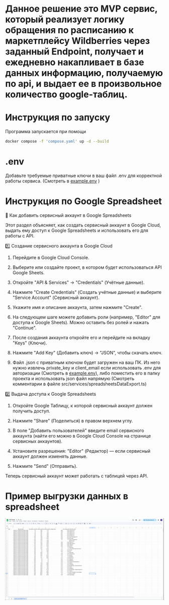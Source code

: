 # Данное решение это MVP сервис, который реализует логику обращения по расписанию к маркетплейсу Wildberries через заданный Endpoint, получает и ежедневно накапливает в базе данных информацию, получаемую по api, и выдает ее в произвольное количество google-таблиц.

# Инструкция по запуску
Программа запускается при помощи 

```bash
docker compose -f 'compose.yaml' up -d --build
```

# .env
Добавьте требуемые приватные ключи в ваш файл .env для корректной работы сервиса. (Смотреть в [example.env](example.env) )

# Инструкция по Google Spreadsheet

📌 Как добавить сервисный аккаунт в Google Spreadsheets

Этот раздел объясняет, как создать сервисный аккаунт в Google Cloud, выдать ему доступ к Google Spreadsheets и использовать его для работы с API.

1️⃣ Создание сервисного аккаунта в Google Cloud

1. Перейдите в Google Cloud Console.

2. Выберите или создайте проект, в котором будет использоваться API Google Sheets.

3. Откройте "API & Services" → "Credentials" (Учётные данные).

4. Нажмите "Create Credentials" (Создать учётные данные) и выберите "Service Account" (Сервисный аккаунт).

5. Укажите имя и описание аккаунта, затем нажмите "Create".

6. На следующем шаге можете добавить роли (например, "Editor" для доступа к Google Sheets). Можно оставить без ролей и нажать "Continue".

7. После создания аккаунта откройте его и перейдите на вкладку "Keys" (Ключи).

8. Нажмите "Add Key" (Добавить ключ) → "JSON", чтобы скачать ключ.

9. Файл .json с приватным ключом будет загружен на ваш ПК. Из него нужно извлечь private_key и client_email если использовать .env для авторизации (Смотреть в [example.env](example.env)), либо поместить его в папку проекта и использовать json файл напрямую (Смотреть комментарии в файле src/services/spreadsheetsDataExport.ts)

2️⃣ Выдача доступа к Google Spreadsheets

1. Откройте Google Таблицу, к которой сервисный аккаунт должен получить доступ.

2. Нажмите "Share" (Поделиться) в правом верхнем углу.

3. В поле "Добавить пользователей" введите email сервисного аккаунта (найти его можно в Google Cloud Console на странице сервисных аккаунтов).

4. Установите разрешения:
"Editor" (Редактор) — если сервисный аккаунт должен изменять данные.

5. Нажмите "Send" (Отправить).

Теперь сервисный аккаунт может работать с таблицей через API.

# Пример выгрузки данных в spreadsheet
![Скриншот пример](screenshot.png)